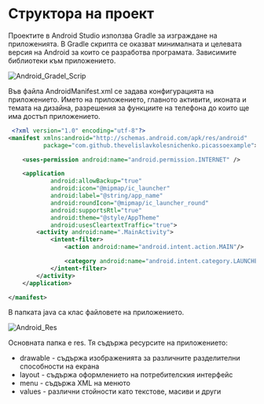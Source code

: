 # Структора на проект
Проектите в Android Studio използва Gradle за изграждане на приложенията. В Gradle скрипта се оказват минималната и целевата версия на Android за които се разработва програмата. Зависимите библиотеки към приложението.

![Android_Gradel_Scrip](https://user-images.githubusercontent.com/10382663/74097495-54f59b00-4b15-11ea-9632-f29bd66724ef.PNG)

Във файла AndroidManifest.xml се задава конфигурацията на приложението. Името на приложението, главното активити, иконата и темата на дизайна, разрешения за функциите на телефона до които ще има достъп приложението.

```xml
 <?xml version="1.0" encoding="utf-8"?>
<manifest xmlns:android="http://schemas.android.com/apk/res/android"
          package="com.github.thevelislavkolesnichenko.picassoexample">

    <uses-permission android:name="android.permission.INTERNET" />

    <application
            android:allowBackup="true"
            android:icon="@mipmap/ic_launcher"
            android:label="@string/app_name"
            android:roundIcon="@mipmap/ic_launcher_round"
            android:supportsRtl="true"
            android:theme="@style/AppTheme"
            android:usesCleartextTraffic="true">
        <activity android:name=".MainActivity">
            <intent-filter>
                <action android:name="android.intent.action.MAIN"/>

                <category android:name="android.intent.category.LAUNCHER"/>
            </intent-filter>
        </activity>
    </application>

</manifest>
```

В папката java са клас файловете на приложението.

![Android_Res](https://user-images.githubusercontent.com/10382663/74097499-5626c800-4b15-11ea-9b55-46a8d3241957.PNG)

Основната папка е res. Тя съдържа ресурсите на приложението:

- drawable - съдържа изображенията за различните разделителни способности на екрана
- layout - съдържа оформлението на потребителския интерфейс
- menu - съдържа XML на менюто
- values - различни стойности като текстове, масиви и други
